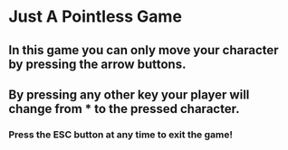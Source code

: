 # Just A Pointless Game

## In this game you can only move your character by pressing the arrow buttons.
## By pressing any other key your player will change from * to the pressed character.
### Press the ESC button at any time to exit the game!
